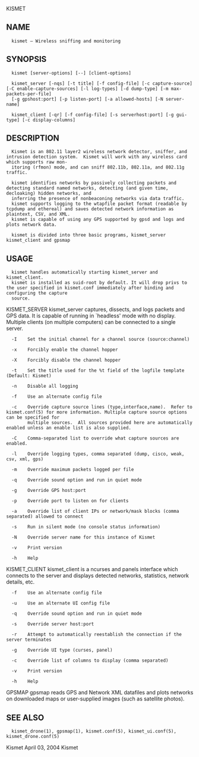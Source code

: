   KISMET
 
## NAME
      kismet — Wireless sniffing and monitoring
 
## SYNOPSIS
      kismet [server-options] [--] [client-options]
 
      kismet_server [-nqs] [-t title] [-f config-file] [-c capture-source] [-C enable-capture-sources] [-l log-types] [-d dump-type] [-m max-packets-per-file]
      [-g gpshost:port] [-p listen-port] [-a allowed-hosts] [-N server-name]
 
      kismet_client [-qr] [-f config-file] [-s serverhost:port] [-g gui-type] [-c display-columns]
 
## DESCRIPTION
      Kismet is an 802.11 layer2 wireless network detector, sniffer, and intrusion detection system.  Kismet will work with any wireless card which supports raw mon‐
      itoring (rfmon) mode, and can sniff 802.11b, 802.11a, and 802.11g traffic.
 
      kismet identifies networks by passively collecting packets and detecting standard named networks, detecting (and given time, decloaking) hidden networks, and
      inferring the presence of nonbeaconing networks via data traffic.
      kismet supports logging to the wtapfile packet format (readable by tcpdump and ethereal) and saves detected network information as plaintext, CSV, and XML.
      kismet is capable of using any GPS supported by gpsd and logs and plots network data.
 
      kismet is divided into three basic programs, kismet_server kismet_client and gpsmap
 
## USAGE
      kismet handles automatically starting kismet_server and kismet_client.
      kismet is installed as suid-root by default. It will drop privs to the user specified in kismet.conf immediately after binding and configuring the capture
      source.
 
 KISMET_SERVER
      kismet_server captures, dissects, and logs packets and GPS data.  It is capable of running in `headless' mode with no display.  Multiple clients (on multiple
      computers) can be connected to a single server.
 
      -I    Set the initial channel for a channel source (source:channel)
 
      -x    Forcibly enable the channel hopper
 
      -X    Forcibly disable the channel hopper
 
      -t    Set the title used for the %t field of the logfile template (Default: Kismet)
 
      -n    Disable all logging
 
      -f    Use an alternate config file
 
      -c    Override capture source lines (type,interface,name).  Refer to kismet.conf(5) for more information. Multiple capture source options can be specified for
            multiple sources.  All sources provided here are automatically enabled unless an enable list is also supplied.
 
      -C    Comma-separated list to override what capture sources are enabled.
 
      -l    Override logging types, comma separated (dump, cisco, weak, csv, xml, gps)
 
      -m    Override maximum packets logged per file
 
      -q    Override sound option and run in quiet mode
 
      -g    Override GPS host:port
 
      -p    Override port to listen on for clients
 
      -a    Override list of client IPs or network/mask blocks (comma separated) allowed to connect
 
      -s    Run in silent mode (no console status information)
 
      -N    Override server name for this instance of Kismet
 
      -v    Print version
 
      -h    Help
 
 KISMET_CLIENT
      kismet_client is a ncurses and panels interface which connects to the server and displays detected networks, statistics, network details, etc.
 
      -f    Use an alternate config file
 
      -u    Use an alternate UI config file
 
      -q    Override sound option and run in quiet mode
 
      -s    Override server host:port
 
      -r    Attempt to automatically reestablish the connection if the server terminates
 
      -g    Override UI type (curses, panel)
 
      -c    Override list of columns to display (comma separated)
 
      -v    Print version
 
      -h    Help
 
 GPSMAP
      gpsmap reads GPS and Network XML datafiles and plots networks on downloaded maps or user-supplied images (such as satellite photos).
 
## SEE ALSO
      kismet_drone(1), gpsmap(1), kismet.conf(5), kismet_ui.conf(5), kismet_drone.conf(5)
 
 Kismet                                                                     April 03, 2004                                                                     Kismet
